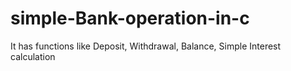 # simple-Bank-operation-in-c
It has functions like Deposit, Withdrawal, Balance, Simple Interest calculation
